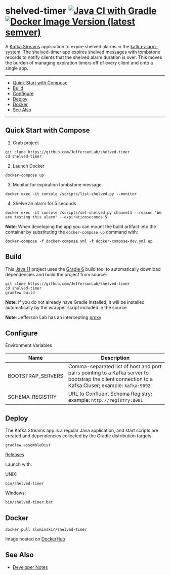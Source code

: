 # shelved-timer [![Java CI with Gradle](https://github.com/JeffersonLab/shelved-timer/workflows/Java%20CI%20with%20Gradle/badge.svg)](https://github.com/JeffersonLab/shelved-timer/actions?query=workflow%3A%22Java+CI+with+Gradle%22) [![Docker Image Version (latest semver)](https://img.shields.io/docker/v/slominskir/shelved-timer?sort=semver)](https://hub.docker.com/r/slominskir/shelved-timer)
A [Kafka Streams](https://kafka.apache.org/documentation/streams/) application to expire shelved alarms in the [kafka-alarm-system](https://github.com/JeffersonLab/kafka-alarm-system). The shelved-timer app expires shelved messages with tombstone records to notify clients that the shelved alarm duration is over.   This moves the burden of managing expiration timers off of every client and onto a single app.

---
 - [Quick Start with Compose](https://github.com/JeffersonLab/shelved-timer#quick-start-with-compose)
 - [Build](https://github.com/JeffersonLab/shelved-timer#build)
 - [Configure](https://github.com/JeffersonLab/shelved-timer#configure)
 - [Deploy](https://github.com/JeffersonLab/shelved-timer#deploy)
 - [Docker](https://github.com/JeffersonLab/shelved-timer#docker)
 - [See Also](https://github.com/JeffersonLab/shelved-timer#see-also)
 ---

## Quick Start with Compose 
1. Grab project
```
git clone https://github.com/JeffersonLab/shelved-timer
cd shelved-timer
```
2. Launch Docker
```
docker-compose up
```
3. Monitor for expiration tombstone message 
```
docker exec -it console /scripts/list-shelved.py --monitor 
```
4. Shelve an alarm for 5 seconds
```
docker exec -it console /scripts/set-shelved.py channel1 --reason "We are testing this alarm" --expirationseconds 5
```

**Note**: When developing the app you can mount the build artifact into the container by substituting the `docker-compose up` command with:
```
docker-compose -f docker-compose.yml -f docker-compose-dev.yml up
```

## Build
This [Java 11](https://adoptopenjdk.net/) project uses the [Gradle 6](https://gradle.org/) build tool to automatically download dependencies and build the project from source:

```
git clone https://github.com/JeffersonLab/shelved-timer
cd shelved-timer
gradlew build
```
**Note**: If you do not already have Gradle installed, it will be installed automatically by the wrapper script included in the source

**Note**: Jefferson Lab has an intercepting [proxy](https://gist.github.com/slominskir/92c25a033db93a90184a5994e71d0b78)

## Configure
Environment Variables

| Name | Description |
|---|---|
| BOOTSTRAP_SERVERS | Comma-separated list of host and port pairs pointing to a Kafka server to bootstrap the client connection to a Kafka Cluser; example: `kafka:9092` |
| SCHEMA_REGISTRY | URL to Confluent Schema Registry; example: `http://registry:8081` |

## Deploy
The Kafka Streams app is a regular Java application, and start scripts are created and dependencies collected by the Gradle distribution targets:

```
gradlew assembleDist
```

[Releases](https://github.com/JeffersonLab/shelved-timer/releases)

Launch with:

UNIX:
```
bin/shelved-timer
```
Windows:
```
bin/shelved-timer.bat
```

## Docker
```
docker pull slominskir/shelved-timer
```
Image hosted on [DockerHub](https://hub.docker.com/r/slominskir/shelved-timer)

## See Also
   - [Developer Notes](https://github.com/JeffersonLab/shelved-timer/wiki/Developer-Notes)
